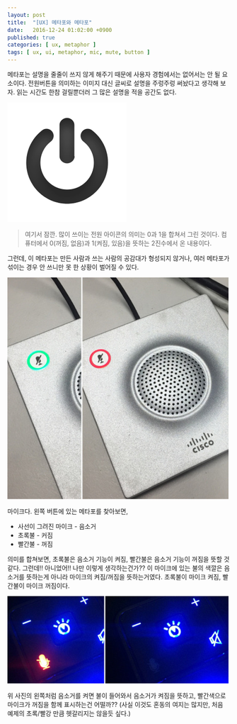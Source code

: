 ```yaml
---
layout: post
title:  "[UX] 메타포와 메타포"
date:   2016-12-24 01:02:00 +0900
published: true
categories: [ ux, metaphor ]
tags: [ ux, ui, metaphor, mic, mute, button ]
---
```


메타포는 설명을 줄줄이 쓰지 않게 해주기 때문에 사용자 경험에서는 없어서는 안 될 요소이다. 전원버튼을 의미하는 이미지 대신 글씨로 설명을 주렁주렁 써놨다고 생각해 보자. 읽는 시간도 한참 걸릴뿐더러 그 많은 설명을 적을 공간도 없다.

![power button](/assets/img/2016-12-24-metaphor-and-metaphor1.png)

> 여기서 잠깐.
> 많이 쓰이는 전원 아이콘의 의미는 0과 1을 합쳐서 그린 것이다. 컴퓨터에서 0(꺼짐, 없음)과 1(켜짐, 있음)을 뜻하는 2진수에서 온 내용이다.

그런데, 이 메타포는 만든 사람과 쓰는 사람의 공감대가 형성되지 않거나, 여러 메타포가 섞이는 경우 안 쓰니만 못 한 상황이 벌어질 수 있다.

![헷갈리는 메타포](/assets/img/2016-12-24-metaphor-and-metaphor2.jpg)

마이크다. 왼쪽 버튼에 있는 메타포를 찾아보면,

- 사선이 그려진 마이크 - 음소거
- 초록불 - 커짐
- 빨간불 - 꺼짐

의미를 합쳐보면, 초록불은 음소거 기능이 켜짐, 빨간불은 음소거 기능이 꺼짐을 뜻할 것 같다. 그런데!! 아니었어!! 나만 이렇게 생각하는건가??
이 마이크에 있는 불의 색깔은 음소거를 뜻하는게 아니라 마이크의 켜짐/꺼짐을 뜻하는거였다. 초록불이 마이크 켜짐, 빨간불이 마이크 꺼짐이다.

![조금 더 나은 메타포](/assets/img/2016-12-24-metaphor-and-metaphor3.jpg)

위 사진의 왼쪽처럼 음소거를 켜면 불이 들어와서 음소거가 켜짐을 뜻하고, 빨간색으로 마이크가 꺼짐을 함께 표시하는건 어떨까?? (사실 이것도 혼동의 여지는 많지만, 처음 예제의 초록/빨강 만큼 헷갈리지는 않을듯 싶다.)
